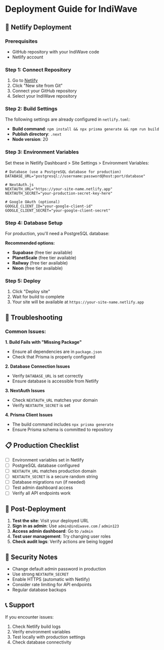 # Deployment Guide for IndiWave

## 🚀 Netlify Deployment

### Prerequisites
- GitHub repository with your IndiWave code
- Netlify account

### Step 1: Connect Repository
1. Go to [Netlify](https://netlify.com)
2. Click "New site from Git"
3. Connect your GitHub repository
4. Select your IndiWave repository

### Step 2: Build Settings
The following settings are already configured in `netlify.toml`:
- **Build command**: `npm install && npx prisma generate && npm run build`
- **Publish directory**: `.next`
- **Node version**: 20

### Step 3: Environment Variables
Set these in Netlify Dashboard > Site Settings > Environment Variables:

```env
# Database (use a PostgreSQL database for production)
DATABASE_URL="postgresql://username:password@host:port/database"

# NextAuth.js
NEXTAUTH_URL="https://your-site-name.netlify.app"
NEXTAUTH_SECRET="your-production-secret-key-here"

# Google OAuth (optional)
GOOGLE_CLIENT_ID="your-google-client-id"
GOOGLE_CLIENT_SECRET="your-google-client-secret"
```

### Step 4: Database Setup
For production, you'll need a PostgreSQL database:

**Recommended options:**
- **Supabase** (free tier available)
- **PlanetScale** (free tier available)
- **Railway** (free tier available)
- **Neon** (free tier available)

### Step 5: Deploy
1. Click "Deploy site"
2. Wait for build to complete
3. Your site will be available at `https://your-site-name.netlify.app`

## 🔧 Troubleshooting

### Common Issues:

**1. Build Fails with "Missing Package"**
- Ensure all dependencies are in `package.json`
- Check that Prisma is properly configured

**2. Database Connection Issues**
- Verify `DATABASE_URL` is set correctly
- Ensure database is accessible from Netlify

**3. NextAuth Issues**
- Check `NEXTAUTH_URL` matches your domain
- Verify `NEXTAUTH_SECRET` is set

**4. Prisma Client Issues**
- The build command includes `npx prisma generate`
- Ensure Prisma schema is committed to repository

## 📋 Production Checklist

- [ ] Environment variables set in Netlify
- [ ] PostgreSQL database configured
- [ ] `NEXTAUTH_URL` matches production domain
- [ ] `NEXTAUTH_SECRET` is a secure random string
- [ ] Database migrations run (if needed)
- [ ] Test admin dashboard access
- [ ] Verify all API endpoints work

## 🎯 Post-Deployment

1. **Test the site**: Visit your deployed URL
2. **Sign in as admin**: Use `admin@indiwave.com` / `admin123`
3. **Access admin dashboard**: Go to `/admin`
4. **Test user management**: Try changing user roles
5. **Check audit logs**: Verify actions are being logged

## 🔐 Security Notes

- Change default admin password in production
- Use strong `NEXTAUTH_SECRET`
- Enable HTTPS (automatic with Netlify)
- Consider rate limiting for API endpoints
- Regular database backups

## 📞 Support

If you encounter issues:
1. Check Netlify build logs
2. Verify environment variables
3. Test locally with production settings
4. Check database connectivity

